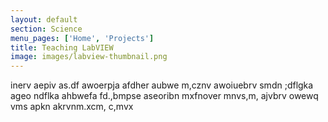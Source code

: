 ```yaml
---
layout: default
section: Science
menu_pages: ['Home', 'Projects']
title: Teaching LabVIEW
image: images/labview-thumbnail.png
---
```

inerv aepiv as.df awoerpja afdher aubwe m,cznv awoiuebrv smdn ;dflgka ageo ndflka ahbwefa fd.,bmpse aseoribn mxfnover mnvs,m, ajvbrv owewq vms apkn akrvnm.xcm, c,mvx
